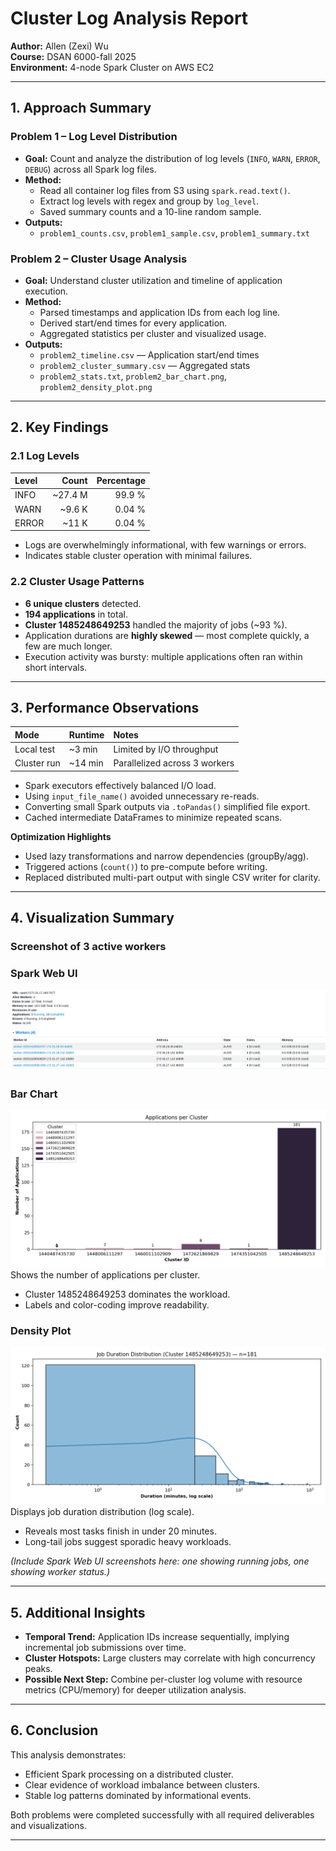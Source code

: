# Cluster Log Analysis Report

**Author:** Allen (Zexi) Wu  
**Course:** DSAN 6000-fall 2025  
**Environment:** 4-node Spark Cluster on AWS EC2  

---

## 1. Approach Summary

### Problem 1 – Log Level Distribution
- **Goal:** Count and analyze the distribution of log levels (`INFO`, `WARN`, `ERROR`, `DEBUG`) across all Spark log files.  
- **Method:**  
  - Read all container log files from S3 using `spark.read.text()`.  
  - Extract log levels with regex and group by `log_level`.  
  - Saved summary counts and a 10-line random sample.  
- **Outputs:**  
  - `problem1_counts.csv`, `problem1_sample.csv`, `problem1_summary.txt`

### Problem 2 – Cluster Usage Analysis
- **Goal:** Understand cluster utilization and timeline of application execution.  
- **Method:**  
  - Parsed timestamps and application IDs from each log line.  
  - Derived start/end times for every application.  
  - Aggregated statistics per cluster and visualized usage.  
- **Outputs:**  
  - `problem2_timeline.csv` — Application start/end times  
  - `problem2_cluster_summary.csv` — Aggregated stats  
  - `problem2_stats.txt`, `problem2_bar_chart.png`, `problem2_density_plot.png`

---

## 2. Key Findings

### 2.1 Log Levels
| Level | Count | Percentage |
|:------|------:|-----------:|
| INFO  | ~27.4 M | 99.9 % |
| WARN  | ~9.6 K | 0.04 % |
| ERROR | ~11 K | 0.04 % |

- Logs are overwhelmingly informational, with few warnings or errors.
- Indicates stable cluster operation with minimal failures.

### 2.2 Cluster Usage Patterns
- **6 unique clusters** detected.  
- **194 applications** in total.  
- **Cluster 1485248649253** handled the majority of jobs (~93 %).  
- Application durations are **highly skewed** — most complete quickly, a few are much longer.  
- Execution activity was bursty: multiple applications often ran within short intervals.

---

## 3. Performance Observations

| Mode | Runtime | Notes |
|:------|:---------|:------|
| Local test | ~3 min | Limited by I/O throughput |
| Cluster run | ~14 min | Parallelized across 3 workers |

- Spark executors effectively balanced I/O load.
- Using `input_file_name()` avoided unnecessary re-reads.  
- Converting small Spark outputs via `.toPandas()` simplified file export.  
- Cached intermediate DataFrames to minimize repeated scans.

**Optimization Highlights**
- Used lazy transformations and narrow dependencies (groupBy/agg).  
- Triggered actions (`count()`) to pre-compute before writing.  
- Replaced distributed multi-part output with single CSV writer for clarity.

---

## 4. Visualization Summary

### Screenshot of 3 active workers
### Spark Web UI
![Spark Jobs Overview](screenshots/3-workers-connected-and-alive.png)

### Bar Chart
![Applications per Cluster](data/output/problem2_bar_chart.png)
Shows the number of applications per cluster.  
- Cluster 1485248649253 dominates the workload.  
- Labels and color-coding improve readability.

### Density Plot
![Job Duration Distribution](data/output/problem2_density_plot.png)
Displays job duration distribution (log scale).  
- Reveals most tasks finish in under 20 minutes.  
- Long-tail jobs suggest sporadic heavy workloads.

*(Include Spark Web UI screenshots here: one showing running jobs, one showing worker status.)*

---

## 5. Additional Insights

- **Temporal Trend:** Application IDs increase sequentially, implying incremental job submissions over time.  
- **Cluster Hotspots:** Large clusters may correlate with high concurrency peaks.  
- **Possible Next Step:** Combine per-cluster log volume with resource metrics (CPU/memory) for deeper utilization analysis.

---

## 6. Conclusion

This analysis demonstrates:
- Efficient Spark processing on a distributed cluster.  
- Clear evidence of workload imbalance between clusters.  
- Stable log patterns dominated by informational events.  

Both problems were completed successfully with all required deliverables and visualizations.

---
